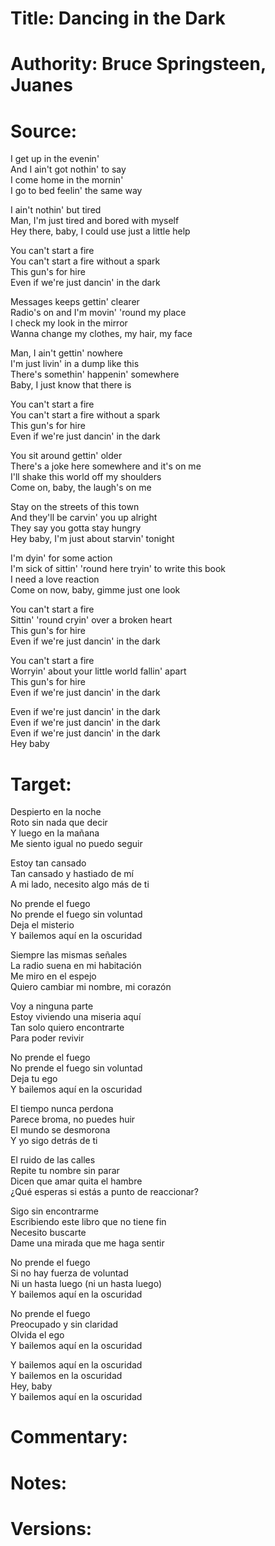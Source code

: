 # Title: Dancing in the Dark

# Authority: Bruce Springsteen, Juanes

# Source:
I get up in the evenin'  
And I ain't got nothin' to say  
I come home in the mornin'  
I go to bed feelin' the same way  

I ain't nothin' but tired  
Man, I'm just tired and bored with myself  
Hey there, baby, I could use just a little help  

You can't start a fire  
You can't start a fire without a spark  
This gun's for hire  
Even if we're just dancin' in the dark  

Messages keeps gettin' clearer  
Radio's on and I'm movin' 'round my place  
I check my look in the mirror  
Wanna change my clothes, my hair, my face  

Man, I ain't gettin' nowhere  
I'm just livin' in a dump like this  
There's somethin' happenin' somewhere  
Baby, I just know that there is  

You can't start a fire  
You can't start a fire without a spark  
This gun's for hire  
Even if we're just dancin' in the dark  

You sit around gettin' older  
There's a joke here somewhere and it's on me  
I'll shake this world off my shoulders  
Come on, baby, the laugh's on me  

Stay on the streets of this town  
And they'll be carvin' you up alright  
They say you gotta stay hungry  
Hey baby, I'm just about starvin' tonight  

I'm dyin' for some action  
I'm sick of sittin' 'round here tryin' to write this book  
I need a love reaction  
Come on now, baby, gimme just one look  

You can't start a fire  
Sittin' 'round cryin' over a broken heart  
This gun's for hire  
Even if we're just dancin' in the dark  

You can't start a fire  
Worryin' about your little world fallin' apart  
This gun's for hire  
Even if we're just dancin' in the dark  

Even if we're just dancin' in the dark  
Even if we're just dancin' in the dark  
Even if we're just dancin' in the dark  
Hey baby  


# Target:  

Despierto en la noche  
Roto sin nada que decir  
Y luego en la mañana  
Me siento igual no puedo seguir  

Estoy tan cansado  
Tan cansado y hastiado de mí  
A mi lado, necesito algo más de ti  

No prende el fuego  
No prende el fuego sin voluntad  
Deja el misterio  
Y bailemos aquí en la oscuridad  

Siempre las mismas señales  
La radio suena en mi habitación  
Me miro en el espejo  
Quiero cambiar mi nombre, mi corazón  

Voy a ninguna parte  
Estoy viviendo una miseria aquí  
Tan solo quiero encontrarte  
Para poder revivir  

No prende el fuego  
No prende el fuego sin voluntad  
Deja tu ego  
Y bailemos aquí en la oscuridad  

El tiempo nunca perdona  
Parece broma, no puedes huir  
El mundo se desmorona  
Y yo sigo detrás de ti  

El ruido de las calles  
Repite tu nombre sin parar  
Dicen que amar quita el hambre  
¿Qué esperas si estás a punto de reaccionar?  

Sigo sin encontrarme  
Escribiendo este libro que no tiene fin  
Necesito buscarte  
Dame una mirada que me haga sentir  

No prende el fuego  
Si no hay fuerza de voluntad  
Ni un hasta luego (ni un hasta luego)  
Y bailemos aquí en la oscuridad  

No prende el fuego  
Preocupado y sin claridad  
Olvida el ego  
Y bailemos aquí en la oscuridad  

Y bailemos aquí en la oscuridad  
Y bailemos en la oscuridad  
Hey, baby  
Y bailemos aquí en la oscuridad  

# Commentary:  

# Notes:  

# Versions:  